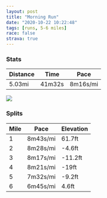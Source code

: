 ```yaml
---
layout: post
title: "Morning Run"
date: "2020-10-22 10:22:48"
tags: [runs, 5-6 miles]
race: false
strava: true
---
```


### Stats

| Distance | Time | Pace |
|----------|------|------|
|5.03mi|41m32s|8m16s/mi|

<img src='https://maps.googleapis.com/maps/api/staticmap?maptype=roadmap&path=enc:ej_xFlzjbMA~AEHY~ASf@GfAMj@S`@WVm@bAQb@m@jAQf@Sn@ILGx@?~@ItAEXQ|@C\Dl@HXHR`@f@l@`@p@L\MJSV[J]NsBR{@^c@d@Qd@?h@D|@K`@O`@_@^E~@Nf@Zx@|@l@|@N\HRPv@Dh@RdAPb@t@v@jAf@d@Zf@r@TdALfAXlAb@fAn@dATTb@XrDtBrAb@b@Rx@r@\b@Zl@l@|Ah@v@`@V\Nb@BnBKJE`@Hv@f@X`@PZ`@dBDb@J`@Pb@Lf@b@~@b@v@Z`@|AxAj@XdA`@b@Hz@@v@E^KVM^Ib@UVEf@U\Av@Lv@Xd@`@d@P^X~@hA|@nAv@fBNRn@r@TPVFN?`AA^EdA?d@@f@LtAvAd@p@t@zAfAfB\^pAhAhAjA^d@Xh@pAzC^r@j@x@bAp@b@PRBv@CrCSz@?^GdA@f@Nx@r@Td@Tt@FbANf@FLr@x@x@b@TRd@Rd@Vx@j@bA^f@HtBp@dAx@\^`@l@Z\n@rAf@v@\^`@h@l@bA\ZPV~@f@\\f@NRL^Db@RT\nA|D?j@g@pAB\h@l@Xd@FDN@ZUVFFG?Cr@XVPb@Nn@Dn@^NDBHZJZTR?l@f@^^\J`@\hAj@b@RRD\Pb@^\J\Rn@n@RBn@f@JFN?LDHDVZhA`@Xb@\\\P~Af@FNF\^Nh@l@@JRRVDp@Tz@r@VHn@HX`@b@`@b@ZVBRHT`@p@\FF\R`@b@t@`@`@`@j@TX^`@XNNFLPJBDDdAEBDJ?NBBHBt@InBdAXFJCn@RbAj@`@Xv@^f@l@h@VT@d@Nd@Vd@NTNP\J^\NVZ^RVV|@b@\\`@B\Lb@FNH@LTJJPSVu@n@i@l@U^Oz@Oh@e@r@_@x@KNIDQTUf@Ih@@h@F^ELU\[t@OhAMZIFGJAb@GTIFIb@g@jBMVOj@_@^?BVTX^Jh@GEG?Gb@_@~@KNMFOXMh@MPUDHL@GF^EZTRfBl@z@b@`@TFT^L^Rd@Z&key=AIzaSyC1MId7bFpkLXNAaYhBSTb8jLyiSqzbDtM&size=800x800&markers=color:yellow|label:S|40.79795,-73.95255&markers=color:green|label:F|40.75402000000005,-74.00117000000003'>

### Splits

| Mile | Pace | Elevation |
|------|------|-----------|
|1|8m43s/mi|61.7ft|
|2|8m28s/mi|-4.6ft|
|3|8m17s/mi|-11.2ft|
|4|8m21s/mi|-19ft|
|5|7m32s/mi|-9.2ft|
|6|6m45s/mi|4.6ft|
